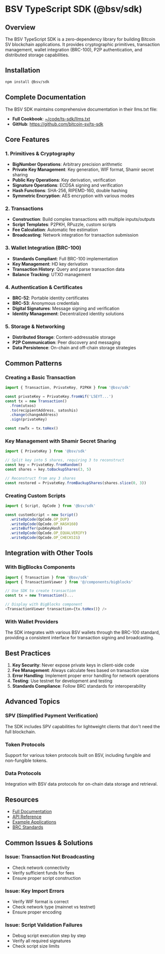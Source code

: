 # BSV TypeScript SDK (@bsv/sdk)

## Overview
The BSV TypeScript SDK is a zero-dependency library for building Bitcoin SV blockchain applications. It provides cryptographic primitives, transaction management, wallet integration (BRC-100), P2P authentication, and distributed storage capabilities.

## Installation
```bash
npm install @bsv/sdk
```

## Complete Documentation
The BSV SDK maintains comprehensive documentation in their llms.txt file:
- **Full Cookbook**: [~/code/ts-sdk/llms.txt](file:///Users/satchmo/code/ts-sdk/llms.txt)
- **GitHub**: https://github.com/bitcoin-sv/ts-sdk

## Core Features

### 1. Primitives & Cryptography
- **BigNumber Operations**: Arbitrary precision arithmetic
- **Private Key Management**: Key generation, WIF format, Shamir secret sharing
- **Public Key Operations**: Key derivation, verification
- **Signature Operations**: ECDSA signing and verification
- **Hash Functions**: SHA-256, RIPEMD-160, double hashing
- **Symmetric Encryption**: AES encryption with various modes

### 2. Transactions
- **Construction**: Build complex transactions with multiple inputs/outputs
- **Script Templates**: P2PKH, RPuzzle, custom scripts
- **Fee Calculation**: Automatic fee estimation
- **Broadcasting**: Network integration for transaction submission

### 3. Wallet Integration (BRC-100)
- **Standards Compliant**: Full BRC-100 implementation
- **Key Management**: HD key derivation
- **Transaction History**: Query and parse transaction data
- **Balance Tracking**: UTXO management

### 4. Authentication & Certificates
- **BRC-52**: Portable identity certificates
- **BRC-53**: Anonymous credentials
- **Digital Signatures**: Message signing and verification
- **Identity Management**: Decentralized identity solutions

### 5. Storage & Networking
- **Distributed Storage**: Content-addressable storage
- **P2P Communication**: Peer discovery and messaging
- **Data Persistence**: On-chain and off-chain storage strategies

## Common Patterns

### Creating a Basic Transaction
```typescript
import { Transaction, PrivateKey, P2PKH } from '@bsv/sdk'

const privateKey = PrivateKey.fromWif('L5EYT...')
const tx = new Transaction()
  .from(utxos)
  .to(recipientAddress, satoshis)
  .change(changeAddress)
  .sign(privateKey)

const rawTx = tx.toHex()
```

### Key Management with Shamir Secret Sharing
```typescript
import { PrivateKey } from '@bsv/sdk'

// Split key into 5 shares, requiring 3 to reconstruct
const key = PrivateKey.fromRandom()
const shares = key.toBackupShares(3, 5)

// Reconstruct from any 3 shares
const restored = PrivateKey.fromBackupShares(shares.slice(0, 3))
```

### Creating Custom Scripts
```typescript
import { Script, OpCode } from '@bsv/sdk'

const customScript = new Script()
  .writeOpCode(OpCode.OP_DUP)
  .writeOpCode(OpCode.OP_HASH160)
  .writeBuffer(pubKeyHash)
  .writeOpCode(OpCode.OP_EQUALVERIFY)
  .writeOpCode(OpCode.OP_CHECKSIG)
```

## Integration with Other Tools

### With BigBlocks Components
```typescript
import { Transaction } from '@bsv/sdk'
import { TransactionViewer } from '@/components/bigblocks'

// Use SDK to create transaction
const tx = new Transaction()...

// Display with BigBlocks component
<TransactionViewer transaction={tx.toHex()} />
```

### With Wallet Providers
The SDK integrates with various BSV wallets through the BRC-100 standard, providing a consistent interface for transaction signing and broadcasting.

## Best Practices

1. **Key Security**: Never expose private keys in client-side code
2. **Fee Management**: Always calculate fees based on transaction size
3. **Error Handling**: Implement proper error handling for network operations
4. **Testing**: Use testnet for development and testing
5. **Standards Compliance**: Follow BRC standards for interoperability

## Advanced Topics

### SPV (Simplified Payment Verification)
The SDK includes SPV capabilities for lightweight clients that don't need the full blockchain.

### Token Protocols
Support for various token protocols built on BSV, including fungible and non-fungible tokens.

### Data Protocols
Integration with BSV data protocols for on-chain data storage and retrieval.

## Resources
- [Full Documentation](file:///Users/satchmo/code/ts-sdk/llms.txt)
- [API Reference](https://docs.bsvblockchain.org/sdk)
- [Example Applications](https://github.com/bitcoin-sv/ts-sdk/tree/master/examples)
- [BRC Standards](https://brc.dev)

## Common Issues & Solutions

### Issue: Transaction Not Broadcasting
- Check network connectivity
- Verify sufficient funds for fees
- Ensure proper script construction

### Issue: Key Import Errors
- Verify WIF format is correct
- Check network type (mainnet vs testnet)
- Ensure proper encoding

### Issue: Script Validation Failures
- Debug script execution step by step
- Verify all required signatures
- Check script size limits